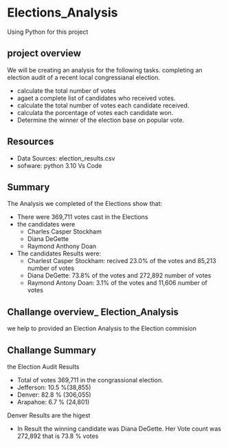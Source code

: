 # Elections_Analysis
Using Python for this project
## project overview
We will be creating an analysis for the following tasks. completing an election audit of a recent local congressianal election.

- calculate the total number of votes
- agaet a complete list of candidates who received votes.
- calculate the total number of votes each candidate received.
- calculata the porcentage of votes each candidate won.
- Determine the winner of the election base on popular vote.

## Resources 

- Data Sources: election_results.csv
- sofware: python 3.10 Vs Code

## Summary

The Analysis we completed of the Elections show that:

- There were 369,711 votes cast in the Elections
- the candidates were
  - Charles Casper Stockham
  - Diana DeGette
  - Raymond Anthony Doan
- The candidates Results were:
  - Charlest Casper Stockham: recived 23.0% of the votes and 85,213 number of votes
  - Diana DeGette: 73.8% of the votes and 272,892 number of votes
  - Raymond Antony Doan: 3.1% of the votes and 11,606 number of votes

## Challange overview_ Election_Analysis
we help to provided an Election Analysis to the Election commision

## Challange Summary
the Election Audit Results
- Total of votes 369,711 in the congrassional election.
- Jefferson: 10.5 %(38,855)
- Denver: 82.8 % (306,055)
- Arapahoe: 6.7 % (24,801)

Denver Results are the higest
- In Result the winning candidate was Diana DeGette. Her Vote count was 272,892 that is 73.8 % votes

